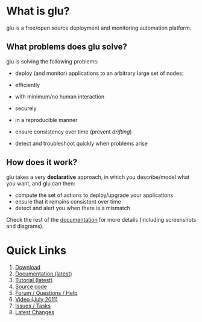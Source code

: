 What is glu?
============
glu is a free/open source deployment and monitoring automation platform.

What problems does glu solve?
-----------------------------

glu is solving the following problems:

* deploy (and monitor) applications to an arbitrary large set of nodes: 

 * efficiently
 * with minimum/no human interaction
 * securely
 * in a reproducible manner

* ensure consistency over time (prevent *drifting*)
* detect and troubleshoot quickly when problems arise

How does it work?
-----------------

glu takes a very **declarative** approach, in which you describe/model what you want, and glu can then:

* compute the set of actions to deploy/upgrade your applications
* ensure that it remains consistent over time
* detect and alert you when there is a mismatch

Check the rest of the [documentation](http://linkedin.github.com/glu/docs/latest/html/index.html) for more details (including  screenshots and diagrams).

Quick Links
===========

1. [Download](https://bintray.com/pkg/show/general/pongasoft/glu/releases)
2. [Documentation (latest)](http://pongasoft.github.io/glu/docs/latest/html/index.html)
3. [Tutorial (latest)](http://pongasoft.github.io/glu/docs/latest/html/tutorial.html)
4. [Source code](http://www.github.com/pongasoft/glu)
5. [Forum / Questions / Help](http://glu.977617.n3.nabble.com/)
6. [Video (July 2011)](http://devops.com/2011/07/09/glu-deployment-automation-video/)
7. [Issues / Tasks](https://github.com/pongasoft/glu/issues)
8. [Latest Changes](http://pongasoft.github.io/glu/docs/latest/html/RELEASE.html)
